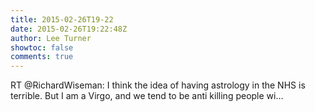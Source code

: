 ```yaml
---
title: 2015-02-26T19-22
date: 2015-02-26T19:22:48Z
author: Lee Turner
showtoc: false
comments: true
---
```


RT @RichardWiseman: I think the idea of having astrology in the NHS is terrible. But I am a Virgo, and we tend to be anti killing people wi…

